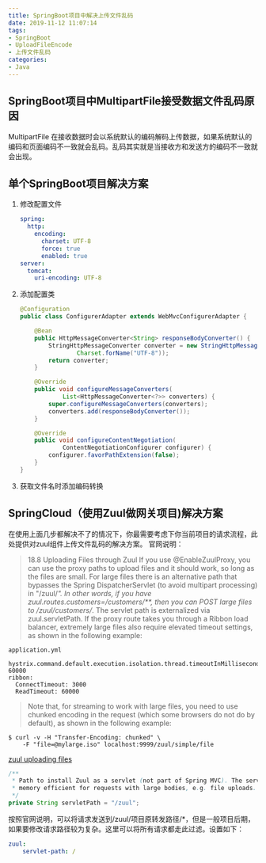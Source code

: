```yaml
---
title: SpringBoot项目中解决上传文件乱码
date: 2019-11-12 11:07:14
tags: 
- SpringBoot
- UploadFileEncode
- 上传文件乱码
categories: 
- Java
---
```


## SpringBoot项目中MultipartFile接受数据文件乱码原因

MultipartFile 在接收数据时会以系统默认的编码解码上传数据，如果系统默认的编码和页面编码不一致就会乱码。乱码其实就是当接收方和发送方的编码不一致就会出现。

## 单个SpringBoot项目解决方案

1. 修改配置文件

   ```.yml
   spring:
     http:
       encoding:
         charset: UTF-8
         force: true
         enabled: true
   server:
     tomcat:
       uri-encoding: UTF-8
   ```

   

2. 添加配置类

   ```.java
   @Configuration
   public class ConfigurerAdapter extends WebMvcConfigurerAdapter {
   
       @Bean
       public HttpMessageConverter<String> responseBodyConverter() {
           StringHttpMessageConverter converter = new StringHttpMessageConverter(
                   Charset.forName("UTF-8"));
           return converter;
       }
   
       @Override
       public void configureMessageConverters(
               List<HttpMessageConverter<?>> converters) {
           super.configureMessageConverters(converters);
           converters.add(responseBodyConverter());
       }
   
       @Override
       public void configureContentNegotiation(
               ContentNegotiationConfigurer configurer) {
           configurer.favorPathExtension(false);
       }
   }
   ```

   

3. 获取文件名时添加编码转换

## SpringCloud（使用Zuul做网关项目)解决方案
在使用上面几步都解决不了的情况下，你最需要考虑下你当前项目的请求流程，此处提供对zuul组件上传文件乱码的解决方案。
官网说明：
> 18.8 Uploading Files through Zuul
If you use @EnableZuulProxy, you can use the proxy paths to upload files and it should work, so long as the files are small. For large files there is an alternative path that bypasses the Spring DispatcherServlet (to avoid multipart processing) in "/zuul/*". In other words, if you have zuul.routes.customers=/customers/**, then you can POST large files to /zuul/customers/*. The servlet path is externalized via zuul.servletPath. If the proxy route takes you through a Ribbon load balancer, extremely large files also require elevated timeout settings, as shown in the following example:
```
application.yml

hystrix.command.default.execution.isolation.thread.timeoutInMilliseconds: 60000
ribbon:
  ConnectTimeout: 3000
  ReadTimeout: 60000
```
>Note that, for streaming to work with large files, you need to use chunked encoding in the request (which some browsers do not do by default), as shown in the following example:
```
$ curl -v -H "Transfer-Encoding: chunked" \
    -F "file=@mylarge.iso" localhost:9999/zuul/simple/file
```
[zuul uploading files](https://cloud.spring.io/spring-cloud-static/Greenwich.SR3/multi/multi__router_and_filter_zuul.html#_uploading_files_through_zuul)

```.java
/**
 * Path to install Zuul as a servlet (not part of Spring MVC). The servlet is more
 * memory efficient for requests with large bodies, e.g. file uploads.
 */
private String servletPath = "/zuul";
```

按照官网说明，可以将请求发送到/zuul/项目原转发路径/*，但是一般项目后期，如果要修改请求路径较为复杂。这里可以将所有请求都走此过滤。设置如下：

```.yaml
zuul:
	servlet-path: /
```

